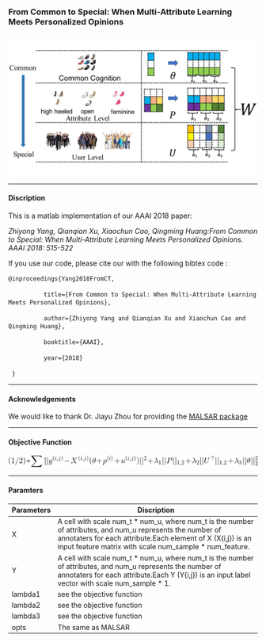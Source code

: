### From Common to Special: When Multi-Attribute Learning Meets Personalized Opinions
![illu](illu1.png)

---
#### Discription
This is a matlab implementation of our AAAI 2018 paper: 

*Zhiyong Yang, Qianqian Xu, Xiaochun Cao, Qingming Huang:From Common to Special: When Multi-Attribute Learning Meets Personalized Opinions. AAAI 2018: 515-522*

If you use our code, please cite our with the following bibtex code :

    @inproceedings{Yang2018FromCT,

              title={From Common to Special: When Multi-Attribute Learning Meets Personalized Opinions},
 
              author={Zhiyong Yang and Qianqian Xu and Xiaochun Cao and Qingming Huang},
 
              booktitle={AAAI},
 
              year={2018}
 
     }

---

#### Acknowledgements
We would like to thank Dr. Jiayu Zhou for providing the [MALSAR package](https://github.com/jiayuzhou/MALSAR) 

---
#### Objective Function
<img src="gif.gif" />

---
#### Paramters

|Parameters| Discription|
| ------ | ------ |
|  X |  A cell with scale num_t \* num_u, where num_t is the number of attributes, and num_u represents the number of annotaters for each attribute.Each element of X (X{i,j}) is an input feature matrix with scale num_sample * num_feature. |
|  Y |   A cell with scale num_t \* num_u, where num_t is the number of attributes, and num_u    represents the number of annotaters for each attribute.Each Y (Y{i,j}) is an input label vector with scale num_sample * 1.  |
|lambda1  | see the objective function |
|lambda2  | see the objective function |
|lambda3  |  see the objective function |
|opts  |  The same as MALSAR  |
